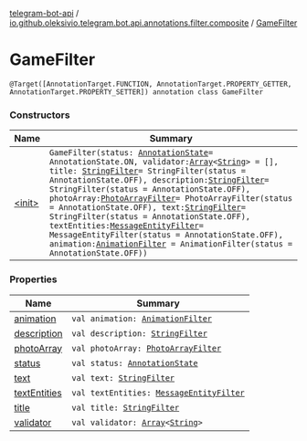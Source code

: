 [telegram-bot-api](../../index.md) / [io.github.oleksivio.telegram.bot.api.annotations.filter.composite](../index.md) / [GameFilter](./index.md)

# GameFilter

`@Target([AnnotationTarget.FUNCTION, AnnotationTarget.PROPERTY_GETTER, AnnotationTarget.PROPERTY_SETTER]) annotation class GameFilter`

### Constructors

| Name | Summary |
|---|---|
| [&lt;init&gt;](-init-.md) | `GameFilter(status: `[`AnnotationState`](../../io.github.oleksivio.telegram.bot.api.model.annotation/-annotation-state/index.md)` = AnnotationState.ON, validator: `[`Array`](https://kotlinlang.org/api/latest/jvm/stdlib/kotlin/-array/index.html)`<`[`String`](https://kotlinlang.org/api/latest/jvm/stdlib/kotlin/-string/index.html)`> = [], title: `[`StringFilter`](../../io.github.oleksivio.telegram.bot.api.annotations.filter.primitive/-string-filter/index.md)` = StringFilter(status = AnnotationState.OFF), description: `[`StringFilter`](../../io.github.oleksivio.telegram.bot.api.annotations.filter.primitive/-string-filter/index.md)` = StringFilter(status = AnnotationState.OFF), photoArray: `[`PhotoArrayFilter`](../-photo-array-filter/index.md)` = PhotoArrayFilter(status = AnnotationState.OFF), text: `[`StringFilter`](../../io.github.oleksivio.telegram.bot.api.annotations.filter.primitive/-string-filter/index.md)` = StringFilter(status = AnnotationState.OFF), textEntities: `[`MessageEntityFilter`](../-message-entity-filter/index.md)` = MessageEntityFilter(status = AnnotationState.OFF), animation: `[`AnimationFilter`](../-animation-filter/index.md)` = AnimationFilter(status = AnnotationState.OFF))` |

### Properties

| Name | Summary |
|---|---|
| [animation](animation.md) | `val animation: `[`AnimationFilter`](../-animation-filter/index.md) |
| [description](description.md) | `val description: `[`StringFilter`](../../io.github.oleksivio.telegram.bot.api.annotations.filter.primitive/-string-filter/index.md) |
| [photoArray](photo-array.md) | `val photoArray: `[`PhotoArrayFilter`](../-photo-array-filter/index.md) |
| [status](status.md) | `val status: `[`AnnotationState`](../../io.github.oleksivio.telegram.bot.api.model.annotation/-annotation-state/index.md) |
| [text](text.md) | `val text: `[`StringFilter`](../../io.github.oleksivio.telegram.bot.api.annotations.filter.primitive/-string-filter/index.md) |
| [textEntities](text-entities.md) | `val textEntities: `[`MessageEntityFilter`](../-message-entity-filter/index.md) |
| [title](title.md) | `val title: `[`StringFilter`](../../io.github.oleksivio.telegram.bot.api.annotations.filter.primitive/-string-filter/index.md) |
| [validator](validator.md) | `val validator: `[`Array`](https://kotlinlang.org/api/latest/jvm/stdlib/kotlin/-array/index.html)`<`[`String`](https://kotlinlang.org/api/latest/jvm/stdlib/kotlin/-string/index.html)`>` |

